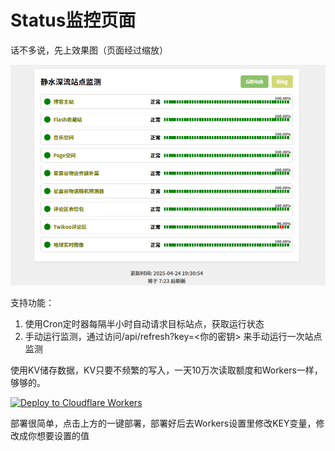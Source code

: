 # Status监控页面

话不多说，先上效果图（页面经过缩放）

<img src="./images/效果图.png" style="zoom:80%;" />

支持功能：

1. 使用Cron定时器每隔半小时自动请求目标站点，获取运行状态
2. 手动运行监测，通过访问/api/refresh?key=<你的密钥> 来手动运行一次站点监测

使用KV储存数据，KV只要不频繁的写入，一天10万次读取额度和Workers一样，够够的。

[![Deploy to Cloudflare Workers](https://deploy.workers.cloudflare.com/button)](https://deploy.workers.cloudflare.com/?url=https://github.com/2010HCY/status-monitor)

部署很简单，点击上方的一键部署，部署好后去Workers设置里修改KEY变量，修改成你想要设置的值

